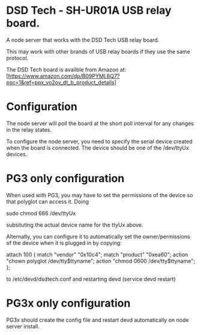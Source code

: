 
# DSD Tech - SH-UR01A USB relay board.

A node server that works with the DSD Tech USB relay board.

This may work with other brands of USB relay boards if they use the
same protocol.

The DSD Tech board is availble from Amazon at:
[https://www.amazon.com/dp/B09PYML6Q7?psc=1&ref=ppx_yo2ov_dt_b_product_details]

# Configuration
The node server will poll the board at the short poll interval for any changes in
the relay states.

To configure the node server, you need to specify the serial device created
when the board is connected.  The device should be one of the /dev/ttyUx devices.

# PG3 only configuration
When used with PG3, you may have to set the permissions of the device so that 
polyglot can access it. Doing

sudo chmod 666 /dev/ttyUx

subsituting the actual device name for the ttyUx above.

Alternatly, you can configure it to automatically set the owner/permissions of the device
when it is plugged in by copying:

attach 100 {
	match "vendor" "0x10c4";
	match "product" "0xea60";
	action "chown polyglot /dev/tty$ttyname";
	action "chmod 0600 /dev/tty$ttyname";
};

to /etc/devd/dsdtech.conf and restarting devd (service devd restart)


# PG3x only configuration
PG3x should create the config file and restart devd automatically on node server install.

